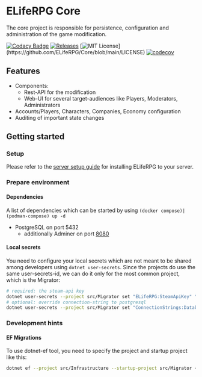 # ELifeRPG Core

The core project is responsible for persistence, configuration and administration of the game modification. 

[![Codacy Badge](https://api.codacy.com/project/badge/Grade/6e9ab03b24654eac8d4039055148302f)](https://app.codacy.com/gh/ELifeRPG/Core?utm_source=github.com&utm_medium=referral&utm_content=ELifeRPG/Core&utm_campaign=Badge_Grade_Settings)
[![Releases](https://img.shields.io/github/v/release/ELifeRPG/Core)](https://github.com/ELifeRPG/Core/releases)
[![MIT License](https://img.shields.io/apm/l/atomic-design-ui.svg?)](https://github.com/ELifeRPG/Core/blob/main/LICENSE)
[![codecov](https://codecov.io/gh/ELifeRPG/Core/branch/main/graph/badge.svg?token=29BNHJ6Y2K)](https://codecov.io/gh/ELifeRPG/Core)


## Features
- Components:
  - Rest-API for the modification
  - Web-UI for several target-audiences like Players, Moderators, Administrators
- Accounts/Players, Characters, Companies, Economy configuration
- Auditing of important state changes


## Getting started

### Setup

Please refer to the [server setup guide](https://github.com/ELifeRPG/ELifeRPG/blob/main/docs/server-setup.md) for installing ELifeRPG to your server.

### Prepare environment

#### Dependencies

A list of dependencies which can be started by using `(docker compose)|(podman-compose) up -d`
- PostgreSQL on port 5432
  - additionally Adminer on port [8080](http://localhost:8080/)

#### Local secrets

You need to configure your local secrets which are not meant to be shared among developers using `dotnet user-secrets`.
Since the projects do use the same user-secrets-id, we can do it only for the most common project, which is the Migrator:
```sh
# required: the steam-api key
dotnet user-secrets --project src/Migrator set "ELifeRPG:SteamApiKey" "<your-steam-api-key>"
# optional: override connection-string to postgresql
dotnet user-secrets --project src/Migrator set "ConnectionStrings:Database" "Host=localhost;Database=foo;Username=bar;Password=baz"
```

### Development hints

#### EF Migrations

To use dotnet-ef tool, you need to specify the project and startup project like this:
```sh
dotnet ef --project src/Infrastructure --startup-project src/Migrator <command>
```
